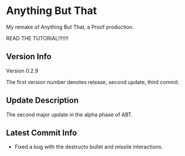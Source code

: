 # Anything But That

My remake of Anything But That, a Proof production.

READ THE TUTORIAL!!!!!!!

## Version Info

Version 0.2.9

The first version number denotes release, second update, third commit.

## Update Description

The second major update in the alpha phase of ABT.

## Latest Commit Info

- Fixed a bug with the destructo bullet and missile interactions.